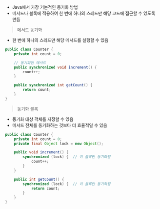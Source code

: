 - Java에서 가장 기본적인 동기화 방법
- 메서드나 블록에 적용하여 한 번에 하나의 스레드만 해당 코드에 접근할 수 있도록 만듬

> 메서드 동기화
- 한 번에 하나의 스레드만 해당 메서드를 실행할 수 있음
```java
public class Counter {
    private int count = 0;

    // 동기화된 메서드
    public synchronized void increment() {
        count++;
    }

    public synchronized int getCount() {
        return count;
    }
}
```


> 동기화 블록
- 동기화 대상 객체를 지정할 수 있음
- 메서드 전체를 동기화하는 것보다 더 효율적일 수 있음
```java
public class Counter {
    private int count = 0;
    private final Object lock = new Object();

    public void increment() {
        synchronized (lock) {  // 이 블록만 동기화됨
            count++;
        }
    }

    public int getCount() {
        synchronized (lock) {  // 이 블록만 동기화됨
            return count;
        }
    }
}
```
